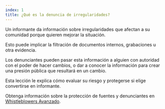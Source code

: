 ```yaml
---
index: 1
title: ¿Qué es la denuncia de irregularidades?
---
```

Un informante da información sobre irregularidades que afectan a su comunidad porque quieren mejorar la situación.

Esto puede implicar la filtración de documentos internos, grabaciones u otra evidencia.

Los denunciantes pueden pasar esta información a alguien con autoridad con el poder de hacer cambios, o dar a conocer la información para crear una presión pública que resultará en un cambio.

Esta lección le explica cómo evaluar su riesgo y protegerse si elige convertirse en informante.

Obtenga información sobre la protección de fuentes y denunciantes en [Whistleblowers Avanzado](umbrella://work/whistleblowers/advanced).